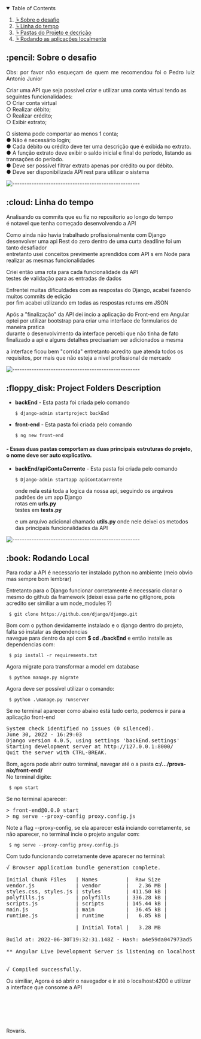 
<details open="open">
  <summary>Table of Contents</summary>
  <ol>
    <li><a href="#about-the-project"> ╘ Sobre o desafio</a></li>
    <li><a href="#overview"> ╘ Linha do tempo</a></li>
    <li><a href="#project-folders-description"> ╘ Pastas do Projeto e decrição</a></li>
    <li><a href="#getting-started"> ╘ Rodando as aplicações localmente</a></li>

  </ol>
</details>



<!-- Sobre o desafio -->
<h2 id="about-the-project"> :pencil: Sobre o desafio</h2>

<p align="justify"> 
Obs: por favor não esqueçam de quem me recomendou foi o Pedro luiz Antonio Junior


<br>


Criar uma API que seja possível criar e utilizar uma conta virtual tendo as
seguintes funcionalidades:
<br>
○ Criar conta virtual
<br>
○ Realizar débito;
<br>
○ Realizar crédito;
<br>
○ Exibir extrato;
<br>

O sistema pode comportar ao menos 1 conta;
<br>
● Não é necessário login;
<br>
● Cada débito ou crédito deve ter uma descrição que é exibida no extrato.
<br>
● A função extrato deve exibir o saldo inicial e final do período, listando as
transações do período.
<br>
● Deve ser possível filtrar extrato apenas por crédito ou por débito.
<br>
● Deve ser disponibilizada API rest para utilizar o sistema
</p>

![-----------------------------------------------------](https://raw.githubusercontent.com/andreasbm/readme/master/assets/lines/rainbow.png)

<!-- OVERVIEW -->
<h2 id="overview"> :cloud: Linha do tempo</h2>

<p align="justify"> 

Analisando os commits que eu fiz no repositorio ao longo do tempo <br>
é notavel que tenha começado desenvolvendo a API <br>

Como ainda não havia trabalhado profissionalmente com Django <br>
desenvolver uma api Rest do zero dentro de uma curta deadline foi um tanto desafiador <br>
entretanto usei conceitos previmente aprendidos com API s em Node para realizar as mesmas funcionalidades

Criei então uma rota para cada funcionalidade da API <br>
testes de validação para as entradas de dados

Enfrentei muitas dificuldades com as respostas do Django, acabei fazendo muitos commits de edição <br>
por fim acabei utilizando em todas as respostas returns em JSON

Após a "finalização" da API dei incio a aplicação do Front-end em Angular <br>
optei por utilizar bootstrap para criar uma interface de formularios de maneira pratica <br>
durante o desenvolvimento da interface percebi que não tinha de fato finalizado a api e alguns detalhes precisariam ser adicionados a mesma <br>

a interface ficou bem "corrida" entretanto acredito que atenda todos os requisitos, por mais que não esteja a nivel profissional de mercado <br>



</p>

![-----------------------------------------------------](https://raw.githubusercontent.com/andreasbm/readme/master/assets/lines/rainbow.png)

<!-- PROJECT FOLDERS DESCRIPTION -->
<h2 id="project-folders-description"> :floppy_disk: Project Folders Description</h2>

<ul>
  <li><b>backEnd</b> - Esta pasta foi criada pelo comando 
    <pre><code>$ django-admin startproject backEnd</code></pre>
</li>
  <li><b>front-end</b> - Esta pasta foi criada pelo comando 
<pre><code>$ ng new front-end</code></pre>
</li>

</ul>

#### - Essas duas pastas comportam as duas principais estruturas do projeto, o nome deve ser auto explicativo.

<ul>
  <li><b>backEnd/apiContaCorrente</b> - Esta pasta foi criada pelo comando 
<pre><code>$ Django-admin startapp apiContaCorrente</code></pre>
</li>
onde nela está toda a logica da nossa api, seguindo os arquivos padrões de um app Django<br>
rotas em <b> urls.py </b> <br>
testes em <b> tests.py </b>

e um arquivo adicional chamado  <b>utils.py</b> onde nele deixei os metodos das principais funcionalidades da API


</ul>

![-----------------------------------------------------](https://raw.githubusercontent.com/andreasbm/readme/master/assets/lines/rainbow.png)

<!-- GETTING STARTED -->
<h2 id="getting-started"> :book: Rodando Local</h2>

<p> Para rodar a API é necessario ter instalado python no ambiente (meio obvio mas sempre bom lembrar)</p>
Entretanto para o Django funcionar corretamente é necessario clonar o mesmo do github da framework (deixei essa parte no gitIgnore, pois acredito ser similiar a um node_modules ?)<br>
<pre><code> $ git clone https://github.com/django/django.git </code></pre>

Bom com o python devidamente instalado e o django dentro do projeto, falta só instalar as dependencias<br>
navegue para dentro da api com <b> $ cd ./backEnd</b> e então installe as dependencias com:

<pre><code> $ pip install -r requirements.txt</code></pre>

Agora migrate para transformar a model em database

<pre><code> $ python manage.py migrate</code></pre>

Agora deve ser possível utilizar o comando:

<pre><code> $ python .\manage.py runserver </code></pre>

Se no terminal aparecer como abaixo está tudo certo, podemos ir para a aplicação front-end

<pre>System check identified no issues (0 silenced).
June 30, 2022 - 16:29:03
Django version 4.0.5, using settings 'backEnd.settings'
Starting development server at http://127.0.0.1:8000/
Quit the server with CTRL-BREAK.</pre>

Bom, agora pode abrir outro terminal, navegar até o a pasta <b> c:/.../prova-nix/front-end/ </b>
<br>
No terminal digite:
<pre><code> $ npm start</code></pre>

Se no terminal aparecer: 
<pre>> front-end@0.0.0 start
> ng serve --proxy-config proxy.config.js</pre>

Note a flag --proxy-config, se ela aparecer está inciando corretamente, se não aparecer, no terminal incie o projeto angular com:
<pre><code> $ ng serve --proxy-config proxy.config.js </code></pre>

Com tudo funcionando corretamente deve aparecer no terminal:
<pre>√ Browser application bundle generation complete.

Initial Chunk Files   | Names         |  Raw Size
vendor.js             | vendor        |   2.36 MB |
styles.css, styles.js | styles        | 411.50 kB |
polyfills.js          | polyfills     | 336.28 kB |
scripts.js            | scripts       | 145.44 kB |
main.js               | main          |  36.45 kB |
runtime.js            | runtime       |   6.85 kB |

                      | Initial Total |   3.28 MB

Build at: 2022-06-30T19:32:31.148Z - Hash: a4e59da047973ad5 - Time: 4423ms

** Angular Live Development Server is listening on localhost:4200, open your browser on http://localhost:4200/ **


√ Compiled successfully.</pre>


Ou similiar, Agora é só abrir o navegador e ir até o localhost:4200 e utilizar a interface que consome a API

<br>
<br>
<br>
<br>
<br>
Rovaris.
